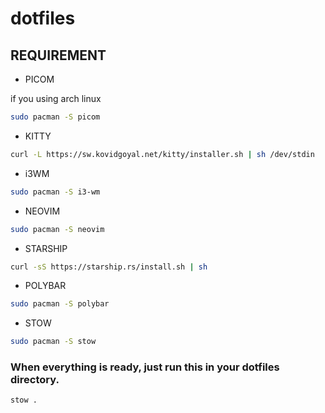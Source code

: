 # dotfiles

## REQUIREMENT
* PICOM

if you using arch linux 
``` bash
sudo pacman -S picom
```
* KITTY
``` bash
curl -L https://sw.kovidgoyal.net/kitty/installer.sh | sh /dev/stdin
```
* i3WM
```bash
sudo pacman -S i3-wm
```

* NEOVIM

``` BASH
sudo pacman -S neovim
```

* STARSHIP
``` bash
curl -sS https://starship.rs/install.sh | sh
```

* POLYBAR
``` bash
sudo pacman -S polybar
```

* STOW
``` bash
sudo pacman -S stow 
```

### When everything is ready, just run this in your dotfiles directory.
``` bash
stow .
```
